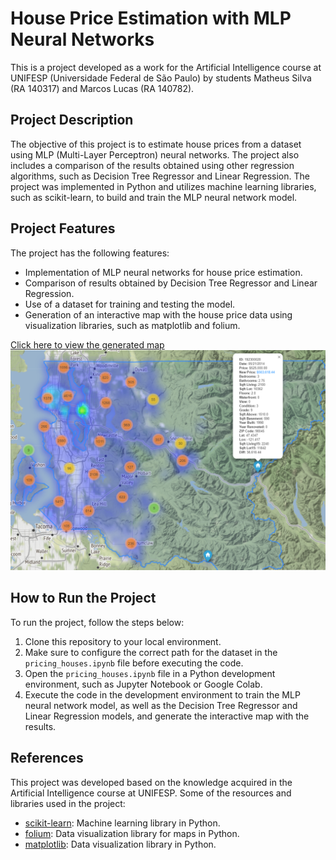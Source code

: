 
# House Price Estimation with MLP Neural Networks

This is a project developed as a work for the Artificial Intelligence course at UNIFESP (Universidade Federal de São Paulo) by students Matheus Silva (RA 140317) and Marcos Lucas (RA 140782).

## Project Description

The objective of this project is to estimate house prices from a dataset using MLP (Multi-Layer Perceptron) neural networks. The project also includes a comparison of the results obtained using other regression algorithms, such as Decision Tree Regressor and Linear Regression. The project was implemented in Python and utilizes machine learning libraries, such as scikit-learn, to build and train the MLP neural network model.

## Project Features

The project has the following features:

- Implementation of MLP neural networks for house price estimation.
- Comparison of results obtained by Decision Tree Regressor and Linear Regression.
- Use of a dataset for training and testing the model.
- Generation of an interactive map with the house price data using visualization libraries, such as matplotlib and folium.

[Click here to view the generated map](https://matheuxito.github.io/pricing-houses/) [![Reference Map](map.png)](https://matheuxito.github.io/pricing-houses/)

## How to Run the Project

To run the project, follow the steps below:

1. Clone this repository to your local environment.
2. Make sure to configure the correct path for the dataset in the `pricing_houses.ipynb` file before executing the code. 
3. Open the `pricing_houses.ipynb` file in a Python development environment, such as Jupyter Notebook or Google Colab.
4. Execute the code in the development environment to train the MLP neural network model, as well as the Decision Tree Regressor and Linear Regression models, and generate the interactive map with the results.

## References

This project was developed based on the knowledge acquired in the Artificial Intelligence course at UNIFESP. Some of the resources and libraries used in the project:

- [scikit-learn](https://scikit-learn.org/): Machine learning library in Python.
- [folium](https://python-visualization.github.io/folium/): Data visualization library for maps in Python.
- [matplotlib](https://matplotlib.org/): Data visualization library in Python.

